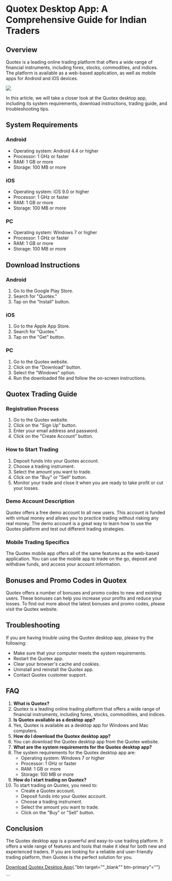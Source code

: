 # Quotex Desktop App: A Comprehensive Guide for Indian Traders

## Overview

Quotex is a leading online trading platform that offers a wide range of
financial instruments, including forex, stocks, commodities, and
indices. The platform is available as a web-based application, as well
as mobile apps for Android and iOS devices.

[![](https://static.quotex.io/files/1_en/300_250.jpg)](https://traff.sbs/brokerqxsignupf)

In this article, we will take a closer look at the Quotex desktop app,
including its system requirements, download instructions, trading guide,
and troubleshooting tips.

## System Requirements

### Android

-   Operating system: Android 4.4 or higher
-   Processor: 1 GHz or faster
-   RAM: 1 GB or more
-   Storage: 100 MB or more

### iOS

-   Operating system: iOS 9.0 or higher
-   Processor: 1 GHz or faster
-   RAM: 1 GB or more
-   Storage: 100 MB or more

### PC

-   Operating system: Windows 7 or higher
-   Processor: 1 GHz or faster
-   RAM: 1 GB or more
-   Storage: 100 MB or more

## Download Instructions

### Android

1.  Go to the Google Play Store.
2.  Search for "Quotex."
3.  Tap on the "Install" button.

### iOS

1.  Go to the Apple App Store.
2.  Search for "Quotex."
3.  Tap on the "Get" button.

### PC

1.  Go to the Quotex website.
2.  Click on the "Download" button.
3.  Select the "Windows" option.
4.  Run the downloaded file and follow the on-screen instructions.

## Quotex Trading Guide

### Registration Process

1.  Go to the Quotex website.
2.  Click on the "Sign Up" button.
3.  Enter your email address and password.
4.  Click on the "Create Account" button.

### How to Start Trading

1.  Deposit funds into your Quotex account.
2.  Choose a trading instrument.
3.  Select the amount you want to trade.
4.  Click on the "Buy" or "Sell" button.
5.  Monitor your trade and close it when you are ready to take profit or
    cut your losses.

### Demo Account Description

Quotex offers a free demo account to all new users. This account is
funded with virtual money and allows you to practice trading without
risking any real money. The demo account is a great way to learn how to
use the Quotex platform and test out different trading strategies.

### Mobile Trading Specifics

The Quotex mobile app offers all of the same features as the web-based
application. You can use the mobile app to trade on the go, deposit and
withdraw funds, and access your account information.

## Bonuses and Promo Codes in Quotex

Quotex offers a number of bonuses and promo codes to new and existing
users. These bonuses can help you increase your profits and reduce your
losses. To find out more about the latest bonuses and promo codes,
please visit the Quotex website.

## Troubleshooting

If you are having trouble using the Quotex desktop app, please try the
following:

-   Make sure that your computer meets the system requirements.
-   Restart the Quotex app.
-   Clear your browser\'s cache and cookies.
-   Uninstall and reinstall the Quotex app.
-   Contact Quotex customer support.

## FAQ

1.  **What is Quotex?**
2.  Quotex is a leading online trading platform that offers a wide range
    of financial instruments, including forex, stocks, commodities, and
    indices.
3.  **Is Quotex available as a desktop app?**
4.  Yes, Quotex is available as a desktop app for Windows and Mac
    computers.
5.  **How do I download the Quotex desktop app?**
6.  You can download the Quotex desktop app from the Quotex website.
7.  **What are the system requirements for the Quotex desktop app?**
8.  The system requirements for the Quotex desktop app are:
    -   Operating system: Windows 7 or higher
    -   Processor: 1 GHz or faster
    -   RAM: 1 GB or more
    -   Storage: 100 MB or more
9.  **How do I start trading on Quotex?**
10. To start trading on Quotex, you need to:
    -   Create a Quotex account.
    -   Deposit funds into your Quotex account.
    -   Choose a trading instrument.
    -   Select the amount you want to trade.
    -   Click on the "Buy" or "Sell" button.

## Conclusion

The Quotex desktop app is a powerful and easy-to-use trading platform.
It offers a wide range of features and tools that make it ideal for both
new and experienced traders. If you are looking for a reliable and
user-friendly trading platform, then Quotex is the perfect solution for
you.

[Download Quotex Desktop
App](\%22https://traff.sbs/quotexonelink\%22){."btn
target=""_blank"" btn-primary"=""}

\`\`\`

